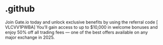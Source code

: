 # .github
Join Gate.io today and unlock exclusive benefits by using the referral code [ VLCVV1PWBA]  You’ll gain access to up to $10,000 in welcome bonuses and enjoy 50% off all trading fees — one of the best offers available on any major exchange in 2025.
